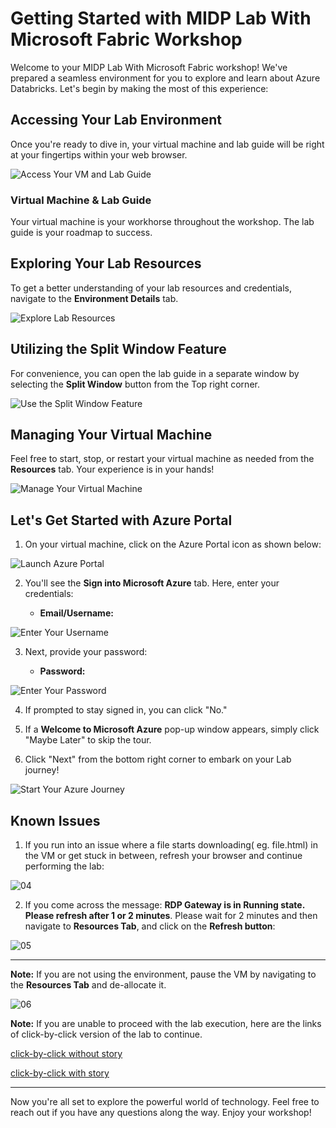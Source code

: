 # Getting Started with MIDP Lab With Microsoft Fabric Workshop
 
Welcome to your MIDP Lab With Microsoft Fabric workshop! We've prepared a seamless environment for you to explore and learn about Azure Databricks. Let's begin by making the most of this experience:
 
## Accessing Your Lab Environment
 
Once you're ready to dive in, your virtual machine and lab guide will be right at your fingertips within your web browser.
 
![Access Your VM and Lab Guide](../media/01/labguide-1.png)

### Virtual Machine & Lab Guide
 
Your virtual machine is your workhorse throughout the workshop. The lab guide is your roadmap to success.
 
## Exploring Your Lab Resources
 
To get a better understanding of your lab resources and credentials, navigate to the **Environment Details** tab.
 
![Explore Lab Resources](../media/01/env-1.png)
 
## Utilizing the Split Window Feature
 
For convenience, you can open the lab guide in a separate window by selecting the **Split Window** button from the Top right corner.
 
![Use the Split Window Feature](../media/01/spl.png)
 
## Managing Your Virtual Machine
 
Feel free to start, stop, or restart your virtual machine as needed from the **Resources** tab. Your experience is in your hands!
 
![Manage Your Virtual Machine](../media/01/res.png)
 
## Let's Get Started with Azure Portal
 
1. On your virtual machine, click on the Azure Portal icon as shown below:
 
![Launch Azure Portal](../media/01/sc900-image(1).png)

 
2. You'll see the **Sign into Microsoft Azure** tab. Here, enter your credentials:
 
   - **Email/Username:** <inject key="AzureAdUserEmail"></inject>
 
![Enter Your Username](../media/01/sc900-image-1.png)
 
3. Next, provide your password:
 
   - **Password:** <inject key="AzureAdUserPassword"></inject>
 
![Enter Your Password](../media/01/sc900-image-2.png)
 
4. If prompted to stay signed in, you can click "No."
 
5. If a **Welcome to Microsoft Azure** pop-up window appears, simply click "Maybe Later" to skip the tour.
 
6. Click "Next" from the bottom right corner to embark on your Lab journey!
 
![Start Your Azure Journey](../media/01/sc900-image(3).png)
 

## Known Issues

1. If you run into an issue where a file starts downloading( eg. file.html) in the VM or get stuck in between, refresh your browser and continue performing the lab:

![04](../media/01/04.png?raw=true)

2. If you come across the message: **RDP Gateway is in Running state. Please refresh after 1 or 2 minutes**. Please wait for 2 minutes and then navigate to **Resources Tab**, and click on the **Refresh button**:

![05](../media/01/05.png?raw=true)

----

**Note:** If you are not using the environment, pause the VM by navigating to the **Resources Tab** and de-allocate it.

![06](../media/01/06.png?raw=true)

   
**Note:** If you are unable to proceed with the lab execution, here are the links of click-by-click version of the lab to continue.   

[click-by-click without story](https://content.cloudguides.com/guides/Analytics%20in%20MIDP%20-%20Interactive%20Experience)

[click-by-click with story](https://content.cloudguides.com/guides/Analytics%20in%20MIDP%20-%20Interactive%20Experience%20with%20a%20story)

 ----

Now you're all set to explore the powerful world of technology. Feel free to reach out if you have any questions along the way. Enjoy your workshop!
